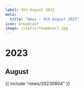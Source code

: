 ```yaml
---
label: 4th August 2023
meta:
  title: "News - 4th August 2023"
icon: broadcast
image: /static/thumbnail.jpg
---
```


# 2023
## August

{{ include "news/20230804" }}